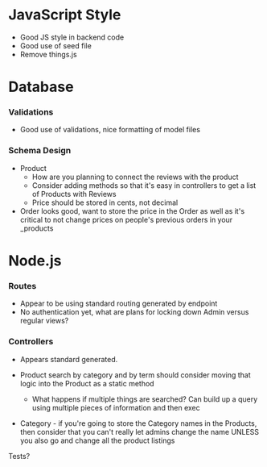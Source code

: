 # JavaScript Style

- Good JS style in backend code
- Good use of seed file
- Remove things.js

# Database

### Validations

+ Good use of validations, nice formatting of model files

### Schema Design

- Product
    + How are you planning to connect the reviews with the product
    + Consider adding methods so that it's easy in controllers to get a list of Products with Reviews
    + Price should be stored in cents, not decimal
- Order looks good, want to store the price in the Order as well as it's critical to not change prices on people's previous orders in your _products


# Node.js

### Routes

- Appear to be using standard routing generated by endpoint
- No authentication yet, what are plans for locking down Admin versus regular views?

### Controllers

- Appears standard generated.
- Product search by category and by term should consider moving that logic into the Product as a static method
    + What happens if multiple things are searched?  Can build up a query using multiple pieces of information and then exec
    
- Category - if you're going to store the Category names in the Products, then consider that you can't really let admins change the name UNLESS you also go and change all the product listings

Tests?